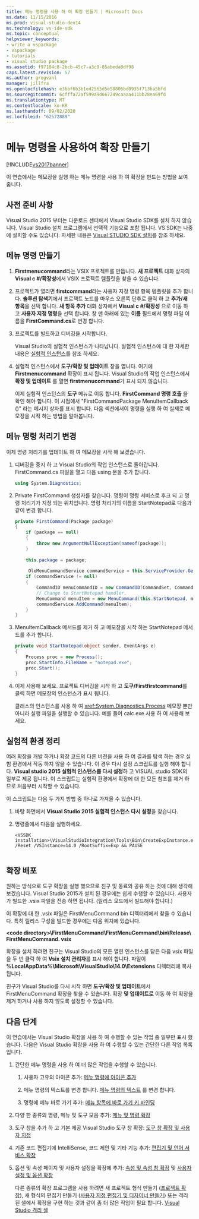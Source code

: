 ```yaml
---
title: 메뉴 명령을 사용 하 여 확장 만들기 | Microsoft Docs
ms.date: 11/15/2016
ms.prod: visual-studio-dev14
ms.technology: vs-ide-sdk
ms.topic: conceptual
helpviewer_keywords:
- write a vspackage
- vspackage
- tutorials
- visual studio package
ms.assetid: f97104c8-2bcb-45c7-a3c9-85abeda8df98
caps.latest.revision: 57
ms.author: gregvanl
manager: jillfra
ms.openlocfilehash: e3bbf6b3b1ed2565d5e58806bd0935f713ba5bfd
ms.sourcegitcommit: 6cfffa72af599a9d667249caaaa411bb28ea69fd
ms.translationtype: MT
ms.contentlocale: ko-KR
ms.lasthandoff: 09/02/2020
ms.locfileid: "62572889"
---
```

# <a name="creating-an-extension-with-a-menu-command"></a>메뉴 명령을 사용하여 확장 만들기
[!INCLUDE[vs2017banner](../includes/vs2017banner.md)]

이 연습에서는 메모장을 실행 하는 메뉴 명령을 사용 하 여 확장을 만드는 방법을 보여 줍니다.  
  
## <a name="prerequisites"></a>사전 준비 사항  
 Visual Studio 2015 부터는 다운로드 센터에서 Visual Studio SDK를 설치 하지 않습니다. Visual Studio 설치 프로그램에서 선택적 기능으로 포함 됩니다. VS SDK는 나중에 설치할 수도 있습니다. 자세한 내용은 [Visual STUDIO SDK 설치](../extensibility/installing-the-visual-studio-sdk.md)를 참조 하세요.  
  
## <a name="creating-a-menu-command"></a>메뉴 명령 만들기  
  
1. **Firstmenucommand**라는 VSIX 프로젝트를 만듭니다. **새 프로젝트** 대화 상자의 **Visual c #/확장성**에서 VSIX 프로젝트 템플릿을 찾을 수 있습니다.  
  
2. 프로젝트가 열리면 **firstcommand**라는 사용자 지정 명령 항목 템플릿을 추가 합니다. **솔루션 탐색기**에서 프로젝트 노드를 마우스 오른쪽 단추로 클릭 하 고 **추가/새 항목**을 선택 합니다. **새 항목 추가** 대화 상자에서 **Visual c #/확장성** 으로 이동 하 고 **사용자 지정 명령**을 선택 합니다. 창 맨 아래에 있는 **이름** 필드에서 명령 파일 이름을 **FirstCommand.cs**로 변경 합니다.  
  
3. 프로젝트를 빌드하고 디버깅을 시작합니다.  
  
     Visual Studio의 실험적 인스턴스가 나타납니다. 실험적 인스턴스에 대 한 자세한 내용은 [실험적 인스턴스](../extensibility/the-experimental-instance.md)를 참조 하세요.  
  
4. 실험적 인스턴스에서  **도구/확장 및 업데이트** 창을 엽니다. 여기에 **Firstmenucommand** 확장이 표시 됩니다. Visual Studio의 작업 인스턴스에서 **확장 및 업데이트** 를 열면 **firstmenucommand**가 표시 되지 않습니다.  
  
     이제 실험적 인스턴스의 **도구** 메뉴로 이동 합니다. **FirstCommand 명령 호출** 을 확인 해야 합니다. 이 시점에서 "FirstCommandPackage MenuItemCallback ()" 라는 메시지 상자를 표시 합니다. 다음 섹션에서이 명령을 실행 하 여 실제로 메모장을 시작 하는 방법을 알아봅니다.  
  
## <a name="changing-the-menu-command-handler"></a>메뉴 명령 처리기 변경  
 이제 명령 처리기를 업데이트 하 여 메모장을 시작 해 보겠습니다.  
  
1. 디버깅을 중지 하 고 Visual Studio의 작업 인스턴스로 돌아갑니다. FirstCommand.cs 파일을 열고 다음 using 문을 추가 합니다.  
  
    ```csharp  
    using System.Diagnostics;  
    ```  
  
2. Private FirstCommand 생성자를 찾습니다. 명령이 명령 서비스로 후크 되 고 명령 처리기가 지정 되는 위치입니다. 명령 처리기의 이름을 StartNotepad로 다음과 같이 변경 합니다.  
  
    ```csharp  
    private FirstCommand(Package package)  
    {  
        if (package == null)  
        {  
            throw new ArgumentNullException(nameof(package));  
        }  
  
        this.package = package;  
  
         OleMenuCommandService commandService = this.ServiceProvider.GetService(typeof(IMenuCommandService)) as OleMenuCommandService;  
        if (commandService != null)  
        {  
            CommandID menuCommandID = new CommandID(CommandSet, CommandId);  
            // Change to StartNotepad handler.  
            MenuCommand menuItem = new MenuCommand(this.StartNotepad, menuCommandID);  
            commandService.AddCommand(menuItem);  
        }  
    }  
    ```  
  
3. MenuItemCallback 메서드를 제거 하 고 메모장을 시작 하는 StartNotepad 메서드를 추가 합니다.  
  
    ```csharp  
    private void StartNotepad(object sender, EventArgs e)  
    {  
        Process proc = new Process();  
        proc.StartInfo.FileName = "notepad.exe";  
        proc.Start();  
    }  
    ```  
  
4. 이제 사용해 보세요. 프로젝트 디버깅을 시작 하 고 **도구/Firstfirstcommand**를 클릭 하면 메모장의 인스턴스가 표시 됩니다.  
  
     클래스의 인스턴스를 사용 하 여 <xref:System.Diagnostics.Process> 메모장 뿐만 아니라 실행 파일을 실행할 수 있습니다. 예를 들어 calc.exe 사용 하 여 사용해 보세요.  
  
## <a name="cleaning-up-the-experimental-environment"></a>실험적 환경 정리  
 여러 확장을 개발 하거나 확장 코드의 다른 버전을 사용 하 여 결과를 탐색 하는 경우 실험 환경에서 작동 하지 않을 수 있습니다. 이 경우 다시 설정 스크립트를 실행 해야 합니다. **Visual studio 2015 실험적 인스턴스를 다시 설정**하 고 VISUAL studio SDK의 일부로 제공 됩니다. 이 스크립트는 실험적 환경에서 확장에 대 한 모든 참조를 제거 하므로 처음부터 시작할 수 있습니다.  
  
 이 스크립트는 다음 두 가지 방법 중 하나로 가져올 수 있습니다.  
  
1. 바탕 화면에서 **Visual Studio 2015 실험적 인스턴스 다시 설정**을 찾습니다.  
  
2. 명령줄에서 다음을 실행하세요.  
  
    ```  
    <VSSDK installation>\VisualStudioIntegration\Tools\Bin\CreateExpInstance.exe /Reset /VSInstance=14.0 /RootSuffix=Exp && PAUSE  
  
    ```  
  
## <a name="deploying-your-extension"></a>확장 배포  
 원하는 방식으로 도구 확장을 실행 했으므로 친구 및 동료와 공유 하는 것에 대해 생각해 보겠습니다. Visual Studio 2015가 설치 된 경우에는 쉽게 수행할 수 있습니다. 사용자가 빌드한 .vsix 파일을 전송 하면 됩니다. (릴리스 모드에서 빌드해야 합니다.)  
  
 이 확장에 대 한 .vsix 파일은 FirstMenuCommand bin 디렉터리에서 찾을 수 있습니다. 특히 릴리스 구성을 빌드한 경우에는 다음 위치에 있습니다.  
  
 **\<code directory>\FirstMenuCommand\FirstMenuCommand\bin\Release\ FirstMenuCommand. vsix**  
  
 확장을 설치 하려면 친구는 Visual Studio의 모든 열린 인스턴스를 닫은 다음 vsix 파일을 두 번 클릭 하 여 **Vsix 설치 관리자**를 표시 해야 합니다. 파일이 **%LocalAppData%\Microsoft\VisualStudio\14.0\Extensions** 디렉터리에 복사 됩니다.  
  
 친구가 Visual Studio를 다시 시작 하면 **도구/확장 및 업데이트**에서 FirstMenuCommand 확장을 찾을 수 있습니다. 확장 **및 업데이트로** 이동 하 여 확장을 제거 하거나 사용 하지 않도록 설정할 수 있습니다.  
  
## <a name="next-steps"></a>다음 단계  
 이 연습에서는 Visual Studio 확장을 사용 하 여 수행할 수 있는 작업 중 일부만 표시 했습니다. 다음은 Visual Studio 확장을 사용 하 여 수행할 수 있는 간단한 다른 작업 목록입니다.  
  
1. 간단한 메뉴 명령을 사용 하 여 더 많은 작업을 수행할 수 있습니다.  
  
   1. 사용자 고유의 아이콘 추가: [메뉴 명령에 아이콘 추가](../extensibility/adding-icons-to-menu-commands.md)  
  
   2. 메뉴 명령의 텍스트를 변경 합니다. [메뉴 명령의 텍스트](../extensibility/changing-the-text-of-a-menu-command.md) 를 변경 합니다.  
  
   3. 명령에 메뉴 바로 가기 추가: [메뉴 항목에 바로 가기 키 바인딩](../extensibility/binding-keyboard-shortcuts-to-menu-items.md)  
  
2. 다양 한 종류의 명령, 메뉴 및 도구 모음 추가: [메뉴 및 명령 확장](../extensibility/extending-menus-and-commands.md)  
  
3. 도구 창을 추가 하 고 기본 제공 Visual Studio 도구 창 확장: [도구 창 확장 및 사용자 지정](../extensibility/extending-and-customizing-tool-windows.md)  
  
4. 기존 코드 편집기에 IntelliSense, 코드 제안 및 기타 기능 추가: [편집기 및 언어 서비스 확장](../extensibility/extending-the-editor-and-language-services.md)  
  
5. 옵션 및 속성 페이지 및 사용자 설정을 확장에 추가: [속성 및 속성 창 확장](../extensibility/extending-properties-and-the-property-window.md) 및 [사용자 설정 및 옵션 확장](../extensibility/extending-user-settings-and-options.md)  
  
   다른 종류의 확장 프로그램을 사용 하려면 새 프로젝트 형식 만들기 ([프로젝트 확장](../extensibility/extending-projects.md)), 새 형식의 편집기 만들기 ([사용자 지정 편집기 및 디자이너 만들기](../extensibility/creating-custom-editors-and-designers.md)) 또는 격리 된 셸에서 확장을 구현 하는 것과 같이 좀 더 많은 작업이 필요 합니다. [Visual Studio 격리 셸](../extensibility/visual-studio-isolated-shell.md)
